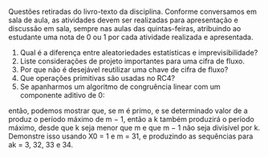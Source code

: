 Questões retiradas do livro-texto da disciplina.
Conforme conversamos em sala de aula, as atividades devem ser realizadas para apresentação e
discussão em sala, sempre nas aulas das quintas-feiras, atribuindo ao estudante uma nota de 0 ou 1
por cada atividade realizada e apresentada.
1. Qual é a diferença entre aleatoriedades estatísticas e imprevisibilidade?
2. Liste considerações de projeto importantes para uma cifra de fluxo.
3. Por que não é desejável reutilizar uma chave de cifra de fluxo?
4. Que operações primitivas são usadas no RC4?
5. Se apanharmos um algoritmo de congruência linear com um componente aditivo de 0:

então, podemos mostrar que, se m é primo, e se determinado valor de a produz o período
máximo de m − 1, então a k também produzirá o período máximo, desde que k seja menor que
m e que m − 1 não seja divisível por k. Demonstre isso usando X0 = 1 e m = 31, e produzindo
as sequências para ak = 3, 32, 33 e 34.
